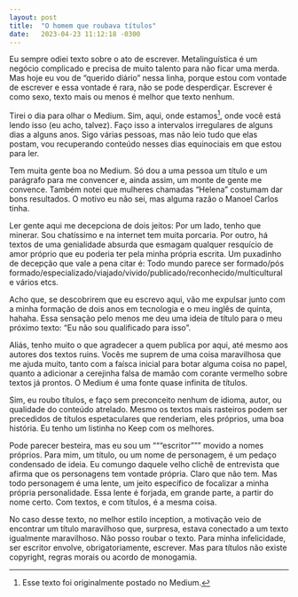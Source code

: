 ```yaml
---
layout: post
title:  "O homem que roubava títulos"
date:   2023-04-23 11:12:18 -0300
---
```


Eu sempre odiei texto sobre o ato de escrever. Metalinguística é um negócio complicado e precisa de muito talento para não ficar uma merda. Mas hoje eu vou de “querido diário” nessa linha, porque estou com vontade de escrever e essa vontade é rara, não se pode desperdiçar. Escrever é como sexo, texto mais ou menos é melhor que texto nenhum.

<!--more-->

Tirei o dia para olhar o Medium. Sim, aqui, onde estamos[^1], onde você está lendo isso (eu acho, talvez). Faço isso a intervalos irregulares de alguns dias a alguns anos. Sigo várias pessoas, mas não leio tudo que elas postam, vou recuperando conteúdo nesses dias equinociais em que estou para ler.

Tem muita gente boa no Medium. Só dou a uma pessoa um título e um parágrafo para me convencer e, ainda assim, um monte de gente me convence. Também notei que mulheres chamadas “Helena” costumam dar bons resultados. O motivo eu não sei, mas alguma razão o Manoel Carlos tinha.

Ler gente aqui me decepciona de dois jeitos: Por um lado, tenho que minerar. Sou chatíssimo e na internet tem muita porcaria. Por outro, há textos de uma genialidade absurda que esmagam qualquer resquício de amor próprio que eu poderia ter pela minha própria escrita. Um puxadinho de decepção que vale a pena citar é: Todo mundo parece ser formado/pós formado/especializado/viajado/vivido/publicado/reconhecido/multicultural e vários etcs.

Acho que, se descobrirem que eu escrevo aqui, vão me expulsar junto com a minha formação de dois anos em tecnologia e o meu inglês de quinta, hahaha. Essa sensação pelo menos me deu uma ideia de título para o meu próximo texto: “Eu não sou qualificado para isso”.

Aliás, tenho muito o que agradecer a quem publica por aqui, até mesmo aos autores dos textos ruins. Vocês me suprem de uma coisa maravilhosa que me ajuda muito, tanto com a faísca inicial para botar alguma coisa no papel, quanto a adicionar a cerejinha falsa de mamão com corante vermelho sobre textos já prontos. O Medium é uma fonte quase infinita de títulos.

Sim, eu roubo títulos, e faço sem preconceito nenhum de idioma, autor, ou qualidade do conteúdo atrelado. Mesmo os textos mais rasteiros podem ser precedidos de títulos espetaculares que renderiam, eles próprios, uma boa história. Eu tenho um listinha no Keep com os melhores.

Pode parecer besteira, mas eu sou um “““escritor””” movido a nomes próprios. Para mim, um título, ou um nome de personagem, é um pedaço condensado de ideia. Eu comungo daquele velho clichê de entrevista que afirma que os personagens tem vontade própria. Claro que não tem. Mas todo personagem é uma lente, um jeito específico de focalizar a minha própria personalidade. Essa lente é forjada, em grande parte, a partir do nome certo. Com textos, e com títulos, é a mesma coisa.

No caso desse texto, no melhor estilo inception, a motivação veio de encontrar um título maravilhoso que, surpresa, estava conectado a um texto igualmente maravilhoso. Não posso roubar o texto. Para minha infelicidade, ser escritor envolve, obrigatoriamente, escrever. Mas para títulos não existe copyright, regras morais ou acordo de monogamia.

[^1]: Esse texto foi originalmente postado no Medium.